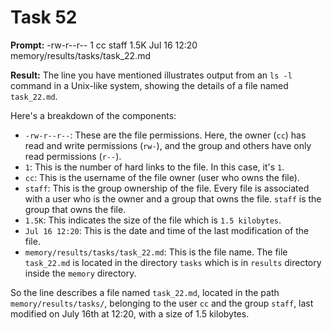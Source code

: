 # Task 52

**Prompt:** -rw-r--r--  1 cc  staff   1.5K Jul 16 12:20 memory/results/tasks/task_22.md

**Result:**
The line you have mentioned illustrates output from an `ls -l` command in a Unix-like system, showing the details of a file named `task_22.md`. 

Here's a breakdown of the components:

- `-rw-r--r--`: These are the file permissions. Here, the owner (`cc`) has read and write permissions (`rw-`), and the group and others have only read permissions (`r--`).
- `1`: This is the number of hard links to the file. In this case, it's `1`.
- `cc`: This is the username of the file owner (user who owns the file).
- `staff`: This is the group ownership of the file. Every file is associated with a user who is the owner and a group that owns the file. `staff` is the group that owns the file.
- `1.5K`: This indicates the size of the file which is `1.5 kilobytes`.
- `Jul 16 12:20`: This is the date and time of the last modification of the file.
- `memory/results/tasks/task_22.md`: This is the file name. The file `task_22.md` is located in the directory `tasks` which is in `results` directory inside the `memory` directory. 

So the line describes a file named `task_22.md`, located in the path `memory/results/tasks/`, belonging to the user `cc` and the group `staff`, last modified on July 16th at 12:20, with a size of 1.5 kilobytes.
